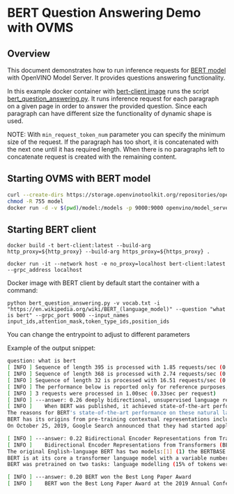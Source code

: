 # BERT Question Answering Demo with OVMS

## Overview

This document demonstrates how to run inference requests for [BERT model](https://github.com/openvinotoolkit/open_model_zoo/tree/master/models/intel/bert-small-uncased-whole-word-masking-squad-int8-0002) with OpenVINO Model Server. It provides questions answering functionality.

In this example docker container with [bert-client image](./Dockerfile) runs the script [bert_question_answering.py](./bert_question_answering.py). It runs inference request for each paragraph on a given page in order to answer the provided question. Since each paragraph can have different size the functionality of dynamic shape is used.

NOTE: With `min_request_token_num` parameter you can specify the minimum size of the request. If the paragraph has too short, it is concatenated with the next one until it has required length. When there is no paragraphs left to concatenate request is created with the remaining content.

## Starting OVMS with BERT model

```bash
curl --create-dirs https://storage.openvinotoolkit.org/repositories/open_model_zoo/2022.1/models_bin/2/bert-small-uncased-whole-word-masking-squad-int8-0002/FP32-INT8/bert-small-uncased-whole-word-masking-squad-int8-0002.bin https://storage.openvinotoolkit.org/repositories/open_model_zoo/2022.1/models_bin/2/bert-small-uncased-whole-word-masking-squad-int8-0002/FP32-INT8/bert-small-uncased-whole-word-masking-squad-int8-0002.xml -o model/1/bert-small-uncased-whole-word-masking-squad-int8-0002.bin -o model/1/bert-small-uncased-whole-word-masking-squad-int8-0002.xml
chmod -R 755 model
docker run -d -v $(pwd)/model:/models -p 9000:9000 openvino/model_server:latest  --model_path /models --model_name bert --port 9000 --shape '{"attention_mask": "(1,-1)", "input_ids": "(1,-1)", "position_ids": "(1,-1)", "token_type_ids": "(1,-1)"}'
```

## Starting BERT client
```
docker build -t bert-client:latest --build-arg http_proxy=${http_proxy} --build-arg https_proxy=${https_proxy} .

docker run -it --network host -e no_proxy=localhost bert-client:latest --grpc_address localhost
```

Docker image with BERT client by default start the container with a command:
```
python bert_question_answering.py -v vocab.txt -i "https://en.wikipedia.org/wiki/BERT_(language_model)" --question "what is bert" --grpc_port 9000 --input_names input_ids,attention_mask,token_type_ids,position_ids
```
You can change the entrypoint to adjust to different parameters

Example of the output snippet:
```bash
question: what is bert
[ INFO ] Sequence of length 395 is processed with 1.85 requests/sec (0.54 sec per request)
[ INFO ] Sequence of length 368 is processed with 2.74 requests/sec (0.36 sec per request)
[ INFO ] Sequence of length 32 is processed with 16.51 requests/sec (0.061 sec per request)
[ INFO ] The performance below is reported only for reference purposes, please use the benchmark_app tool (part of the OpenVINO samples) for any actual measurements.
[ INFO ] 3 requests were processed in 1.00sec (0.33sec per request)
[ INFO ] ---answer: 0.26 deeply bidirectional, unsupervised language representation
[ INFO ]    When BERT was published, it achieved state-of-the-art performance on a number of natural language understanding tasks:[1]
The reasons for BERT's state-of-the-art performance on these natural language understanding tasks are not yet well understood.[8][9] Current research has focused on investigating the relationship behind BERT's output as a result of carefully chosen input sequences,[10][11] analysis of internal vector representations through probing classifiers,[12][13] and the relationships represented by attention weights.[8][9]
BERT has its origins from pre-training contextual representations including semi-supervised sequence learning,[14] generative pre-training, ELMo,[15] and ULMFit.[16] Unlike previous models, BERT is a deeply bidirectional, unsupervised language representation, pre-trained using only a plain text corpus. Context-free models such as word2vec or GloVe generate a single word embedding representation for each word in the vocabulary, where BERT takes into account the context for each occurrence of a given word. For instance, whereas the vector for "running" will have the same word2vec vector representation for both of its occurrences in the sentences "He is running a company" and "He is running a marathon", BERT will provide a contextualized embedding that will be different according to the sentence.
On October 25, 2019, Google Search announced that they had started applying BERT models for English language search queries within the US.[17] On December 9, 2019, it was reported that BERT had been adopted by Google Search for over 70 languages.[18] In October 2020, almost every single English-based query was processed by BERT.[19]

[ INFO ] ---answer: 0.22 Bidirectional Encoder Representations from Transformers
[ INFO ]    Bidirectional Encoder Representations from Transformers (BERT) is a transformer-based machine learning technique for natural language processing (NLP) pre-training developed by Google. BERT was created and published in 2018 by Jacob Devlin and his colleagues from Google.[1][2] In 2019, Google announced that it had begun leveraging BERT in its search engine, and by late 2020 it was using BERT in almost every English-language query.  A 2020 literature survey concluded that "in a little over a year, BERT has become a ubiquitous baseline in NLP experiments", counting over 150 research publications analyzing and improving the model.[3]
The original English-language BERT has two models:[1] (1) the BERTBASE: 12 encoders with 12 bidirectional self-attention heads, and (2) the BERTLARGE: 24 encoders with 16 bidirectional self-attention heads. Both models are pre-trained from unlabeled data extracted from the BooksCorpus[4] with 800M words and English Wikipedia with 2,500M words.[5]
BERT is at its core a transformer language model with a variable number of encoder layers and self-attention heads. The architecture is "almost identical" to the original transformer implementation in Vaswani et al. (2017).[6]
BERT was pretrained on two tasks: language modelling (15% of tokens were masked and BERT was trained to predict them from context) and next sentence prediction (BERT was trained to predict if a chosen next sentence was probable or not given the first sentence). As a result of the training process, BERT learns contextual embeddings for words. After pretraining, which is computationally expensive, BERT can be finetuned with less resources on smaller datasets to optimize its performance on specific tasks.[1][7]

[ INFO ] ---answer: 0.20 BERT won the Best Long Paper Award
[ INFO ]    BERT won the Best Long Paper Award at the 2019 Annual Conference of the North American Chapter of the Association for Computational Linguistics (NAACL).[20]
```